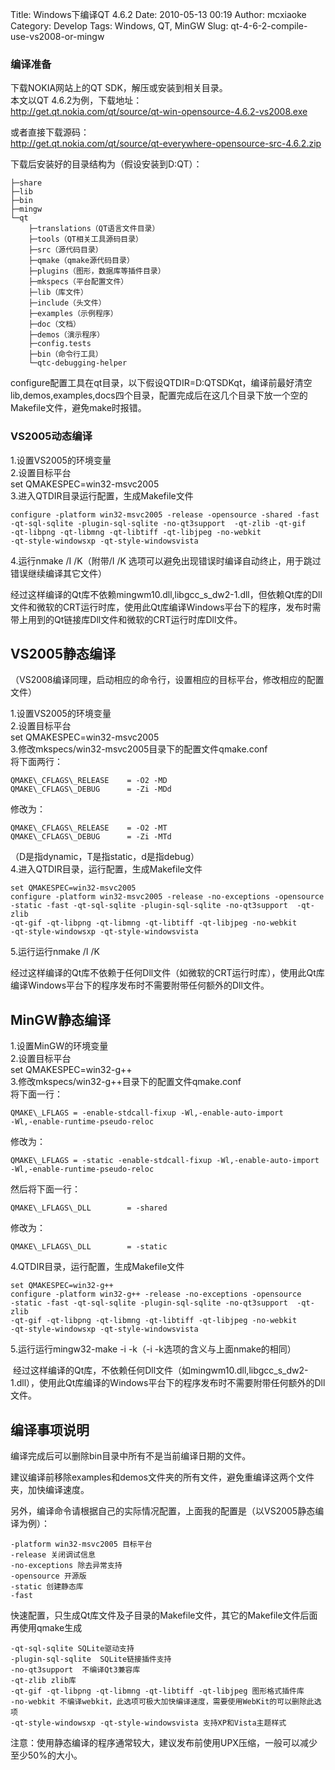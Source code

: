 Title: Windows下编译QT 4.6.2
Date: 2010-05-13 00:19
Author: mcxiaoke
Category: Develop
Tags: Windows, QT, MinGW
Slug: qt-4-6-2-compile-use-vs2008-or-mingw

### 编译准备

下载NOKIA网站上的QT SDK，解压或安装到相关目录。  
本文以QT
4.6.2为例，下载地址：  
<http://get.qt.nokia.com/qt/source/qt-win-opensource-4.6.2-vs2008.exe>

或者直接下载源码：  
<http://get.qt.nokia.com/qt/source/qt-everywhere-opensource-src-4.6.2.zip>

下载后安装好的目录结构为（假设安装到D:QT）：  

```
├─share  
├─lib  
├─bin  
├─mingw  
└─qt  
    ├─translations（QT语言文件目录）  
    ├─tools（QT相关工具源码目录）  
    ├─src（源代码目录）  
    ├─qmake（qmake源代码目录）  
    ├─plugins（图形，数据库等插件目录）  
    ├─mkspecs（平台配置文件）  
    ├─lib（库文件）  
    ├─include（头文件）  
    ├─examples（示例程序）  
    ├─doc（文档）  
    ├─demos（演示程序）  
    ├─config.tests  
    ├─bin（命令行工具）  
    └─qtc-debugging-helper
```

configure配置工具在qt目录，以下假设QTDIR=D:QTSDKqt，编译前最好清空lib,demos,examples,docs四个目录，配置完成后在这几个目录下放一个空的Makefile文件，避免make时报错。

### VS2005动态编译

1.设置VS2005的环境变量  
2.设置目标平台  
set QMAKESPEC=win32-msvc2005  
3.进入QTDIR目录运行配置，生成Makefile文件 

```
configure -platform win32-msvc2005 -release -opensource -shared -fast
-qt-sql-sqlite -plugin-sql-sqlite -no-qt3support  -qt-zlib -qt-gif
-qt-libpng -qt-libmng -qt-libtiff -qt-libjpeg -no-webkit
-qt-style-windowsxp -qt-style-windowsvista  
```

4.运行nmake /I /K（附带/I /K
选项可以避免出现错误时编译自动终止，用于跳过错误继续编译其它文件）

经过这样编译的Qt库不依赖mingwm10.dll,libgcc\_s\_dw2-1.dll，但依赖Qt库的Dll文件和微软的CRT运行时库，使用此Qt库编译Windows平台下的程序，发布时需带上用到的Qt链接库Dll文件和微软的CRT运行时库Dll文件。

## VS2005静态编译
  
（VS2008编译同理，启动相应的命令行，设置相应的目标平台，修改相应的配置文件）  

1.设置VS2005的环境变量  
2.设置目标平台  
    set QMAKESPEC=win32-msvc2005  
3.修改mkspecs/win32-msvc2005目录下的配置文件qmake.conf  
将下面两行：  

```
QMAKE\_CFLAGS\_RELEASE    = -O2 -MD  
QMAKE\_CFLAGS\_DEBUG      = -Zi -MDd  
```

修改为：  

```
QMAKE\_CFLAGS\_RELEASE    = -O2 -MT  
QMAKE\_CFLAGS\_DEBUG      = -Zi -MTd  
```

（D是指dynamic，T是指static，d是指debug）  
4.进入QTDIR目录，运行配置，生成Makefile文件  

```
set QMAKESPEC=win32-msvc2005  
configure -platform win32-msvc2005 -release -no-exceptions -opensource
-static -fast -qt-sql-sqlite -plugin-sql-sqlite -no-qt3support  -qt-zlib
-qt-gif -qt-libpng -qt-libmng -qt-libtiff -qt-libjpeg -no-webkit
-qt-style-windowsxp -qt-style-windowsvista  
```
5.运行运行nmake /I /K

经过这样编译的Qt库不依赖于任何Dll文件（如微软的CRT运行时库），使用此Qt库编译Windows平台下的程序发布时不需要附带任何额外的Dll文件。

## MinGW静态编译

1.设置MinGW的环境变量  
2.设置目标平台  
set QMAKESPEC=win32-g++  
3.修改mkspecs/win32-g++目录下的配置文件qmake.conf  
将下面一行：  

```
QMAKE\_LFLAGS = -enable-stdcall-fixup -Wl,-enable-auto-import
-Wl,-enable-runtime-pseudo-reloc  
```

修改为：  

```
QMAKE\_LFLAGS = -static -enable-stdcall-fixup -Wl,-enable-auto-import
-Wl,-enable-runtime-pseudo-reloc  
```

然后将下面一行：  

```
QMAKE\_LFLAGS\_DLL        = -shared  
```

修改为：  

```
QMAKE\_LFLAGS\_DLL        = -static  
```

4.QTDIR目录，运行配置，生成Makefile文件  

```
set QMAKESPEC=win32-g++  
configure -platform win32-g++ -release -no-exceptions -opensource
-static -fast -qt-sql-sqlite -plugin-sql-sqlite -no-qt3support  -qt-zlib
-qt-gif -qt-libpng -qt-libmng -qt-libtiff -qt-libjpeg -no-webkit
-qt-style-windowsxp -qt-style-windowsvista  
```

5.运行运行mingw32-make -i -k（-i -k选项的含义与上面nmake的相同）

 经过这样编译的Qt库，不依赖任何Dll文件（如mingwm10.dll,libgcc\_s\_dw2-1.dll），使用此Qt库编译的Windows平台下的程序发布时不需要附带任何额外的Dll文件。

## 编译事项说明

编译完成后可以删除bin目录中所有不是当前编译日期的文件。

建议编译前移除examples和demos文件夹的所有文件，避免重编译这两个文件夹，加快编译速度。

另外，编译命令请根据自己的实际情况配置，上面我的配置是（以VS2005静态编译为例）： 

``` 
-platform win32-msvc2005 目标平台  
-release 关闭调试信息  
-no-exceptions 除去异常支持  
-opensource 开源版  
-static 创建静态库  
-fast
```

快速配置，只生成Qt库文件及子目录的Makefile文件，其它的Makefile文件后面再使用qmake生成  

```
-qt-sql-sqlite SQLite驱动支持  
-plugin-sql-sqlite  SQLite链接插件支持  
-no-qt3support  不编译Qt3兼容库  
-qt-zlib zlib库  
-qt-gif -qt-libpng -qt-libmng -qt-libtiff -qt-libjpeg 图形格式插件库  
-no-webkit 不编译webkit，此选项可极大加快编译速度，需要使用WebKit的可以删除此选项  
-qt-style-windowsxp -qt-style-windowsvista 支持XP和Vista主题样式
```

注意：使用静态编译的程序通常较大，建议发布前使用UPX压缩，一般可以减少至少50%的大小。


 

